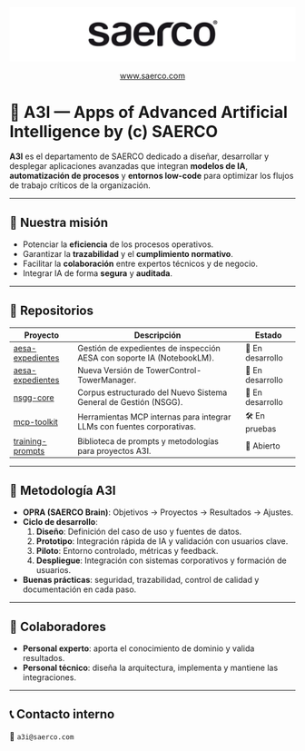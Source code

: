 <p align="center">
  <img src="../assets/saerco-logo.png" alt="SAERCO" width="1600" heigth="180" />
</p>
<p align="center">
  <a href="https://www.saerco.com" target="_blank">www.saerco.com</a>
</p>

# 🧠 A3I — Apps of Advanced Artificial Intelligence by (c) SAERCO

**A3I** es el departamento de SAERCO dedicado a diseñar, desarrollar y desplegar aplicaciones avanzadas que integran **modelos de IA**, **automatización de procesos** y **entornos low-code** para optimizar los flujos de trabajo críticos de la organización.

---

## 🎯 Nuestra misión
- Potenciar la **eficiencia** de los procesos operativos.
- Garantizar la **trazabilidad** y el **cumplimiento normativo**.
- Facilitar la **colaboración** entre expertos técnicos y de negocio.
- Integrar IA de forma **segura** y **auditada**.

---

## 📂 Repositorios

| Proyecto | Descripción | Estado |
|----------|-------------|--------|
| [aesa-expedientes](https://github.com/a3i-saerco/iaesa) | Gestión de expedientes de inspección AESA con soporte IA (NotebookLM). | 🚀 En desarrollo |
| [aesa-expedientes](https://github.com/a3i-saerco/tm-tc) | Nueva Versión de TowerControl-TowerManager. | 🚀 En desarrollo |
| [nsgg-core](https://github.com/a3i-saerco/nsgg) | Corpus estructurado del Nuevo Sistema General de Gestión (NSGG). | 🚀 En desarrollo |
| [mcp-toolkit](https://github.com/A3I/mcp-toolkit) | Herramientas MCP internas para integrar LLMs con fuentes corporativas. | 🛠️ En pruebas |
| [training-prompts](https://github.com/A3I/training-prompts) | Biblioteca de prompts y metodologías para proyectos A3I. | 📓 Abierto |

---

## 📜 Metodología A3I
- **OPRA (SAERCO Brain)**: Objetivos → Proyectos → Resultados → Ajustes.
- **Ciclo de desarrollo**:
  1. **Diseño**: Definición del caso de uso y fuentes de datos.
  2. **Prototipo**: Integración rápida de IA y validación con usuarios clave.
  3. **Piloto**: Entorno controlado, métricas y feedback.
  4. **Despliegue**: Integración con sistemas corporativos y formación de usuarios.
- **Buenas prácticas**: seguridad, trazabilidad, control de calidad y documentación en cada paso.

---

## 👥 Colaboradores
- **Personal experto**: aporta el conocimiento de dominio y valida resultados.
- **Personal técnico**: diseña la arquitectura, implementa y mantiene las integraciones.

---

## 📞 Contacto interno
📧 `a3i@saerco.com`


